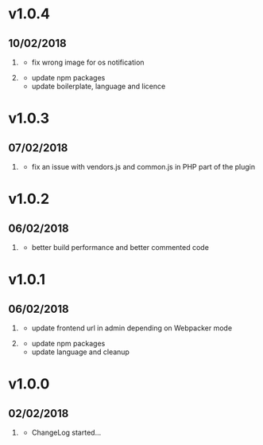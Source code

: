 # v1.0.4
##  10/02/2018

1. [](#fix)
    * fix wrong image for os notification

1. [](#improved)
    * update npm packages
    * update boilerplate, language and licence

# v1.0.3
##  07/02/2018

1. [](#fix)
    * fix an issue with vendors.js and common.js in PHP part of the plugin

# v1.0.2
##  06/02/2018

1. [](#improved)
    * better build performance and better commented code

# v1.0.1
##  06/02/2018

1. [](#new)
    * update frontend url in admin depending on Webpacker mode

1. [](#improved)
    * update npm packages
    * update language and cleanup

# v1.0.0
##  02/02/2018

1. [](#new)
    * ChangeLog started...
